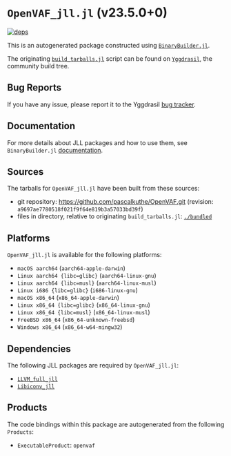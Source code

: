# `OpenVAF_jll.jl` (v23.5.0+0)

[![deps](https://juliahub.com/docs/OpenVAF_jll/deps.svg)](https://juliahub.com/ui/Packages/OpenVAF_jll/SZn2T?page=2)

This is an autogenerated package constructed using [`BinaryBuilder.jl`](https://github.com/JuliaPackaging/BinaryBuilder.jl).

The originating [`build_tarballs.jl`](https://github.com/JuliaPackaging/Yggdrasil/blob/354c933d14ede262d5bf51db8e81aa1e9baff19c/O/OpenVAF/build_tarballs.jl) script can be found on [`Yggdrasil`](https://github.com/JuliaPackaging/Yggdrasil/), the community build tree.

## Bug Reports

If you have any issue, please report it to the Yggdrasil [bug tracker](https://github.com/JuliaPackaging/Yggdrasil/issues).

## Documentation

For more details about JLL packages and how to use them, see `BinaryBuilder.jl` [documentation](https://docs.binarybuilder.org/stable/jll/).

## Sources

The tarballs for `OpenVAF_jll.jl` have been built from these sources:

* git repository: https://github.com/pascalkuthe/OpenVAF.git (revision: `a9697ae7780518f021f9f64e819b3a57033bd39f`)
* files in directory, relative to originating `build_tarballs.jl`: [`./bundled`](https://github.com/JuliaPackaging/Yggdrasil/tree/354c933d14ede262d5bf51db8e81aa1e9baff19c/O/OpenVAF/bundled)

## Platforms

`OpenVAF_jll.jl` is available for the following platforms:

* `macOS aarch64` (`aarch64-apple-darwin`)
* `Linux aarch64 {libc=glibc}` (`aarch64-linux-gnu`)
* `Linux aarch64 {libc=musl}` (`aarch64-linux-musl`)
* `Linux i686 {libc=glibc}` (`i686-linux-gnu`)
* `macOS x86_64` (`x86_64-apple-darwin`)
* `Linux x86_64 {libc=glibc}` (`x86_64-linux-gnu`)
* `Linux x86_64 {libc=musl}` (`x86_64-linux-musl`)
* `FreeBSD x86_64` (`x86_64-unknown-freebsd`)
* `Windows x86_64` (`x86_64-w64-mingw32`)

## Dependencies

The following JLL packages are required by `OpenVAF_jll.jl`:

* [`LLVM_full_jll`](https://github.com/JuliaBinaryWrappers/LLVM_full_jll.jl)
* [`Libiconv_jll`](https://github.com/JuliaBinaryWrappers/Libiconv_jll.jl)

## Products

The code bindings within this package are autogenerated from the following `Products`:

* `ExecutableProduct`: `openvaf`
